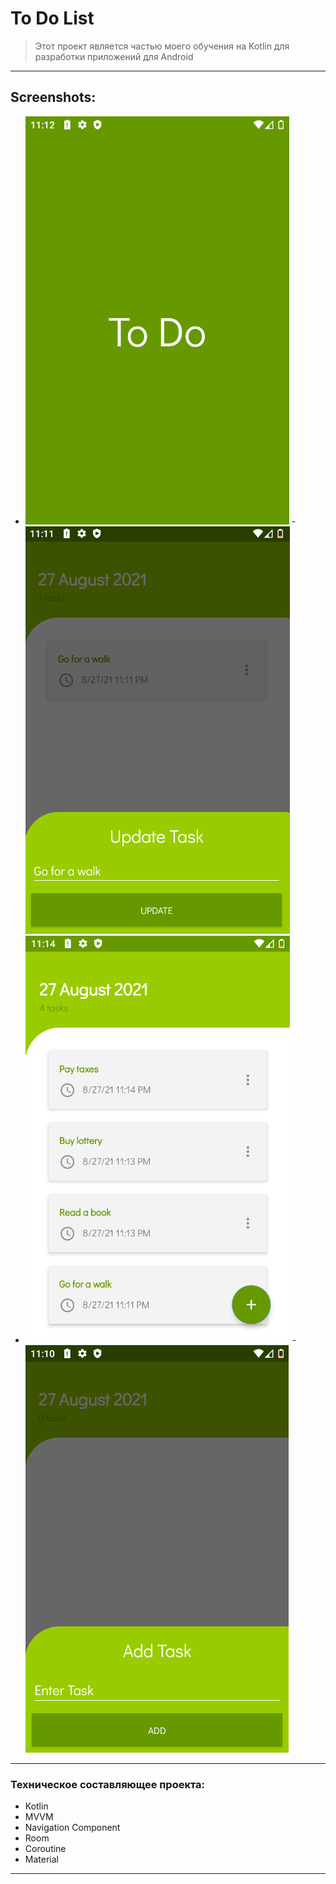# To Do List

> Этот проект является частью моего обучения на Kotlin для разработки приложений для Android

____

## Screenshots:

- ![4](pic/device_screen_3.png) - ![4](pic/device_screen_2.png) 
- ![2](pic/device_screen_4.png) - ![1](pic/device_screen_1.png)

____


### Техническое составляющее проекта:

- Kotlin
- MVVM
- Navigation Component
- Room
- Coroutine
- Material

____
